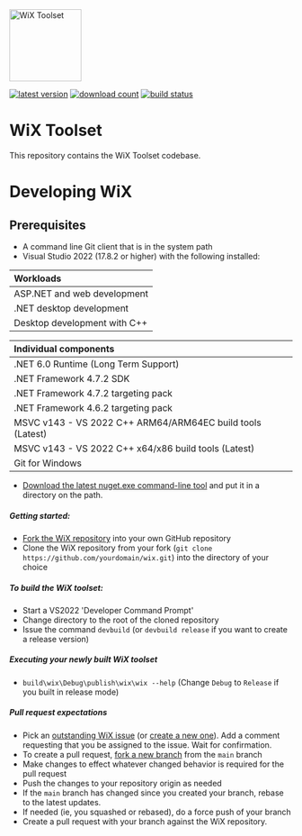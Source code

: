 <img src="https://github.com/wixtoolset/Home/raw/master/imgs/wix-white-bg.png" alt="WiX Toolset" height="128" />

[![latest version](https://img.shields.io/nuget/vpre/wix)](https://www.nuget.org/packages/wix)
[![download count](https://img.shields.io/nuget/dt/wix)](https://www.nuget.org/stats/packages/WiX?groupby=Version)
[![build status](https://img.shields.io/github/actions/workflow/status/wixtoolset/wix/build.yml?branch=main)](https://github.com/wixtoolset/wix/actions/workflows/build.yml?query=branch%3Amain)

# WiX Toolset

This repository contains the WiX Toolset codebase.

# Developing WiX

## Prerequisites

- A command line Git client that is in the system path
- Visual Studio 2022 (17.8.2 or higher) with the following installed:

| Workloads |
| :-------- |
| ASP.NET and web development |
| .NET desktop development |
| Desktop development with C++ |

| Individual components |
| :-------------------- |
| .NET 6.0 Runtime (Long Term Support) |
| .NET Framework 4.7.2 SDK |
| .NET Framework 4.7.2 targeting pack |
| .NET Framework 4.6.2 targeting pack |
| MSVC v143 - VS 2022 C++ ARM64/ARM64EC build tools (Latest) |
| MSVC v143 - VS 2022 C++ x64/x86 build tools (Latest) |
| Git for Windows |

- [Download the latest nuget.exe command-line tool](https://www.nuget.org/downloads) and put it in a directory on the path.

##### Getting started:

* [Fork the WiX repository](https://github.com/wixtoolset/wix/fork)
 into your own GitHub repository
* Clone the WiX repository from your fork (`git clone https://github.com/yourdomain/wix.git`)
 into the directory of your choice

##### To build the WiX toolset:

 * Start a VS2022 'Developer Command Prompt'
 * Change directory to the root of the cloned repository
 * Issue the command `devbuild` (or `devbuild release` if you want to create a release version)

 ##### Executing your newly built WiX toolset

 * `build\wix\Debug\publish\wix\wix --help` (Change `Debug` to `Release` if you built in release mode)

 ##### Pull request expectations

 * Pick an [outstanding WiX issue](https://github.com/wixtoolset/issues/issues?q=is%3Aissue+is%3Aopen+label%3A%22up+for+grabs%22) (or [create a new one](https://github.com/wixtoolset/issues/issues/new/choose)). Add a comment requesting that you be assigned to the issue. Wait for confirmation.
 * To create a pull request, [fork a new branch](https://github.com/wixtoolset/wix/fork) from the `main` branch
 * Make changes to effect whatever changed behavior is required for the pull request
 * Push the changes to your repository origin as needed
 * If the `main` branch has changed since you created your branch, rebase to the latest updates.
 * If needed (ie, you squashed or rebased), do a force push of your branch
 * Create a pull request with your branch against the WiX repository.
